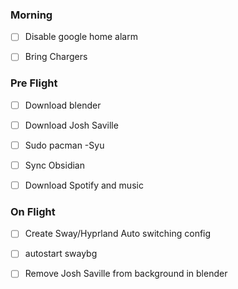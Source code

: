 
### Morning
- [ ] Disable google home alarm
- [ ] Bring Chargers



### Pre Flight
- [ ] Download blender
- [ ] Download Josh Saville
- [ ] Sudo pacman -Syu
- [ ] Sync Obsidian
- [ ] Download Spotify and music


### On Flight
- [ ] Create Sway/Hyprland Auto switching config
- [ ] autostart swaybg
- [ ] Remove Josh Saville from background in blender



